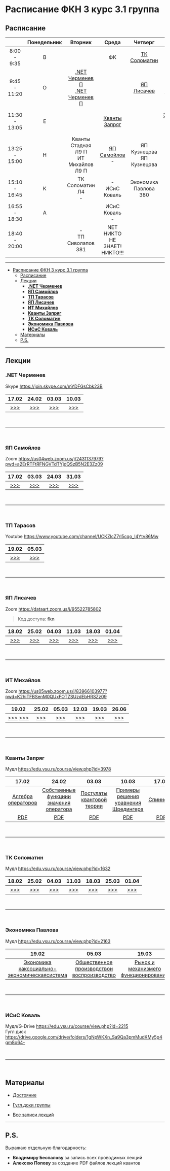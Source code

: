 # Расписание ФКН 3 курс 3.1 группа

## Расписание

||Понедельник|Вторник|Среда|Четверг|Пятница|Суббота|
|:-:|:-:|:-:|:-:|:-:|:-:|:-:|
|8:00 - 9:35  |В||ФК|[ТК Соломатин](#тк-соломатин)|ФК|
|9:45 - 11:20 |О|[.NET Черменев П](#net-черменев)<br>[.NET Черменев П](#net-черменев)||[ЯП Лисачев](#яп-лисачев)|[ИТ Михайлов](#ит-михайлов)|
|11:30 - 13:05|Е||[Кванты Запряг](#кванты-запряг)||[Экономика Павлова](#экономика-павлова)<br>-|-<br>ЯП Самойлов Л8 П|
|13:25 - 15:00|Н|Кванты Стадная Л9 П<br> ИТ Михайлов Л9 П|[ЯП Самойлов](#яп-самойлов)<br>-|ЯП Кузнецова<br>ЯП Кузнецова|[ИСиС Коваль](#исис-коваль)|
|15:10 - 16:45|К|ТК Соломатин  Л4<br>-|-<br>ИСиС Коваль|Экономика Павлова 380|[ТП Тарасов](#тп-тарасов)<br>-|||
|16:55 - 18:30|А||ИСиС Коваль<br>-||[ТП Тарасов](#тп-тарасов)<br>-|
|18:40 - 20:00||-<br>ТП Сиволапов 381|NET НИКТО НЕ ЗНАЕТ!<br> НИКТО!!!|||

***

- [Расписание ФКН 3 курс 3.1 группа](#расписание-фкн-3-курс-31-группа)
  - [Расписание](#расписание)
  - [Лекции](#лекции)
    - [**.NET Черменев**](#net-черменев)
    - [**ЯП Самойлов**](#яп-самойлов)
    - [**ТП Тарасов**](#тп-тарасов)
    - [**ЯП Лисачев**](#яп-лисачев)
    - [**ИТ Михайлов**](#ит-михайлов)
    - [**Кванты Запряг**](#кванты-запряг)
    - [**ТК Соломатин**](#тк-соломатин)
    - [**Экономика Павлова**](#экономика-павлова)
    - [**ИСиС Коваль**](#исис-коваль)
  - [Материалы](#материалы)
  - [P.S.](#ps)

***

## Лекции

### **.NET Черменев**

Skype https://join.skype.com/mYDFGsCbk23B

|17.02|24.02|03.03|10.03|
|:-:|:-:|:-:|:-:|
|[>>>](https://www.youtube.com/watch?v=deq3-VS-ey8)|[>>>](https://www.youtube.com/watch?v=HCtF4QRcC44)|[>>>](https://www.youtube.com/watch?v=sgcSYIwisow)|[>>>](https://www.youtube.com/watch?v=JWGATqdYBe4)|

<br>

***

<br>

### **ЯП Самойлов**

Zoom https://us04web.zoom.us/j/2431137979?pwd=a2ErRTFtRFNGVTdTYjdQSzB5N2E3Zz09

|17.02|03.03|24.03|31.03|
|:-:|:-:|:-:|:-:|
|[>>>](https://www.youtube.com/watch?v=DxNECJzLIZA)|[>>>](https://www.youtube.com/watch?v=B0Jo9YUbY30)|[>>>](https://www.youtube.com/watch?v=Fr7NvdfcZtA)|[>>>](https://www.youtube.com/watch?v=6k5i4xMBhGg)|

<br>

***

<br>

### **ТП Тарасов**

Youtube https://www.youtube.com/channel/UCKZlcZ7rl5cqo_I4Ytv86Mw

|19.02|05.03|
|:-:|:-:|
|[>>>](https://www.youtube.com/watch?v=DxNECJzLIZA)|[>>>](https://www.youtube.com/watch?v=B0Jo9YUbY30)|

<br>

***

<br>

### **ЯП Лисачев**

Zoom https://dataart.zoom.us/j/95522785802

>Код доступа: **fkn**

|18.02|25.02|04.03|11.03|18.03|01.04|
|:-:|:-:|:-:|:-:|:-:|:-:|
|[>>>](https://www.youtube.com/watch?v=EgIFICUa3ks)|[>>>](https://www.youtube.com/watch?v=LqmSm18i7CE)|[>>>](https://www.youtube.com/watch?v=o19SL70WIHU)|[>>>](https://www.youtube.com/watch?v=PqeziTYljgk)|[>>>](https://www.youtube.com/watch?v=XAYgQ04V-PY)|[>>>](https://www.youtube.com/watch?v=m_iGwdx15sM)

<br>

***

<br>

### **ИТ Михайлов**

Zoom https://us05web.zoom.us/j/83966103977?pwd=K2hiTFBSenM0QUxFOTZSUzdEbHRSZz09

|19.02|25.02|05.03|12.03|19.03|26.06|
|:-:|:-:|:-:|:-:|:-:|:-:|
|[>>>](https://www.youtube.com/watch?v=fIorkfiPmHE) [>>>](https://www.youtube.com/watch?v=KnMb2_KwtH0)|[>>>](https://www.youtube.com/watch?v=ZXUkFgpH4-c)|[>>>](https://www.youtube.com/watch?v=-USL8DdiyuY)|[>>>](https://www.youtube.com/watch?v=2RQZQmRp4AY)|[>>>](https://www.youtube.com/watch?v=0lxA4qnTPjI)|[>>>](https://www.youtube.com/watch?v=PapLi4lg51Y)|

<br>

***

<br>

### **Кванты Запряг**

Мудл https://edu.vsu.ru/course/view.php?id=3978

|17.02|24.02|03.03|10.03|17.03|24.03|31.03|
|:-:|:-:|:-:|:-:|:-:|:-:|:-:|
|[Алгебра операторов](https://www.youtube.com/watch?v=hxgZwEqqss8)|[Собственные функциии значения оператора](https://www.youtube.com/watch?v=cWcrMok8uIw)|[Постулаты квантовой теории](https://www.youtube.com/watch?v=cotw9JPmzFw)|[Примеры решения уравнения Шредингера](https://www.youtube.com/watch?v=hrPvoof0dJo&t=3197s)|[Спиннеры](https://www.youtube.com/watch?v=gPkQFFCP9uQ)|[Кубиты](https://www.youtube.com/watch?v=s7NTxDrn4vY)|[Супер кубиты](https://www.youtube.com/watch?v=TS8I3Rsyoz4)|
|[PDF](quanta/lections/Lektsia_1.pdf)|[PDF](quanta/lections/Lektsia_2.pdf)|[PDF](quanta/lections/Lektsia_3.pdf)|[PDF](quanta/lections/Lektsia_4.pdf)|[PDF](quanta/lections/Lektsia_5.pdf)|[PDF](quanta/lections/Lektsia_6.pdf)|[PDF](quanta/lections/Lektsia_7.pdf)|

<br>

***

<br>

### **ТК Соломатин**

Мудл https://edu.vsu.ru/course/view.php?id=1632

|18.02|25.02|04.03|11.03|18.03|25.03|01.04|
|:-:|:-:|:-:|:-:|:-:|:-:|:-:|
|[>>>](https://www.youtube.com/watch?v=WUkw7Ceiqk0)|[>>>](https://www.youtube.com/watch?v=5uTmoxPIbbo)|[>>>](https://www.youtube.com/watch?v=2LVyUlEtjpE)|[>>>](https://www.youtube.com/watch?v=UiLblfQuyc0)|[>>>](https://www.youtube.com/watch?v=-tmjGnzY-1I)|[>>>](https://www.youtube.com/watch?v=IjUYhMcKils)|[>>>](https://www.youtube.com/watch?v=WaooXd14Rn0)|

<br>

***

<br>

### **Экономика Павлова**

Мудл https://edu.vsu.ru/course/view.php?id=2163

|19.02|05.03|19.03|
|:-:|:-:|:-:|
|[Экономика каксоциально-экономическаясистема](https://www.youtube.com/watch?v=CmHddE4ST9k)|[Общественное производствои воспроизводство](https://www.youtube.com/watch?v=MNzAEayrjY0)|[Рынок и механизмего функционирования](https://www.youtube.com/watch?v=QTCvK4kSJlo)|

<br>

***

<br>

### **ИСиС Коваль**

Мудл/G-Drive https://edu.vsu.ru/course/view.php?id=2215  
Гугл диск https://drive.google.com/drive/folders/1gNpWKXn_Sa9Qa3pmMudKMy5p4gm8o64-

<br>

***

<br>

## Материалы

- [Достояние](https://drive.google.com/drive/folders/1ZL5WekJYBQHVeotBBY9tYEFS-vCOwRWm?usp=sharing)

- [Гугл доки группы](https://docs.google.com/spreadsheets/d/1ydhR2zpzWt_ssdq2juNnF97KP0724KDnvydPHLEuqvs/edit)

- [Все записи лекций](https://www.youtube.com/channel/UCGBQkXeY4mi8Fza3inyJkew)

***

## P.S.

Выражаю отдельную благодарность:

- **Владимиру Беспалову** за запись всех проводимых лекций
- **Алексею Попову** за создание PDF файлов лекций квантов
